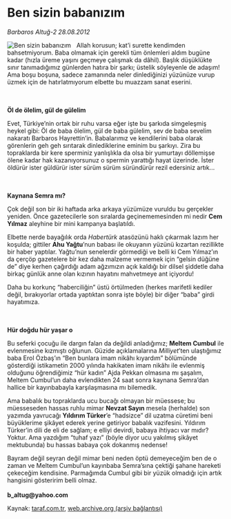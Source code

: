 # Ben sizin babanızım

*Barbaros Altuğ-2 28.08.2012*

<div class="yazi"><img align="left" alt="Ben sizin babanızım" border="0" src="http://www.taraf.com.tr/fotoraflar/makaleler/ben-sizin-babanizim_6387_orijinal.jpg" style="border-right-width:10px; border-color:#FFFFFF"/><p>Allah korusun; kat’i surette kendimden bahsetmiyorum. Baba olmamak için gerekli tüm önlemleri aldım bugüne kadar (hızla üreme yaşını geçmeye çalışmak da dâhil). Başlık düşüklükte sınır tanımadığımız günlerden hatıra bir şarkı; üstelik söyleyenle de adaşım! Ama boşu boşuna, sadece zamanında neler dinlediğinizi yüzünüze vurup üzmek için de hatırlatmıyorum elbette bu muazzam sanat eserini.<br/><br/><br/></p><b>
<p>Öl de ölelim, gül de gülelim</p></b>
<p>Evet, Türkiye’nin ortak bir ruhu varsa eğer işte bu şarkıda simgeleşmiş heykel gibi: Öl de baba ölelim, gül de baba gülelim, sev de baba sevelim nakaratı Barbaros Hayrettin’in. Babalarımız ve kendilerini baba olarak görenlerin geh geh sırıtarak dinlediklerine eminim bu şarkıyı. Zira bu topraklarda bir kere sperminiz yanlışlıkla da olsa bir yumurtayı döllemişse ölene kadar hak kazanıyorsunuz o spermin yarattığı hayat üzerinde. İster öldürür ister güldürür ister sürüm sürüm süründürür rezil edersiniz artık...<br/><br/><br/></p><b>
<p>Kaynana Semra mı?</p></b>
<p>Çok değil son bir iki haftada arka arkaya yüzümüze vuruldu bu gerçekler yeniden. Önce gazetecilerle son sıralarda geçinememesinden mi nedir <b>Cem Yılmaz</b> aleyhine bir mini kampanya başlatıldı.</p>
<p>Elbette nerde bayağılık orda <i>Habertürk</i> atasözünü haklı çıkarmak lazım her koşulda; gittiler <b>Ahu Yağtu</b>’nun babası ile okuyanın yüzünü kızartan rezillikte bir haber yaptılar. Yağtu’nun senelerdir görmediği ve belli ki Cem Yılmaz’ın da çerçöp gazetelere bir kez daha malzeme vermemek için “gelsin düğüne de” diye kerhen çağırdığı adam ağzımızın açık kaldığı bir dilsel şiddetle daha birkaç günlük anne olan kızının hayatını mahvetmeye ant içiyordu!</p>
<p>Daha bu korkunç “haberciliğin” üstü örtülmeden (herkes marifetli kediler değil, bırakıyorlar ortada yaptıktan sonra işte böyle) bir diğer “baba” girdi hayatımıza.<br/><br/><br/></p><b>
<p>Hür doğdu hür yaşar o</p></b>
<p>Bu seferki çocuğu ile dargın falan da değildi anladığımız; <b>Meltem Cumbul</b> ile evlenmesine kızmıştı oğlunun. Güzide açıklamalarına <i>Milliyet</i>’ten ulaştığımız baba Erol Özbaş’ın “Ben bunlara imam nikâhı kıyardım” bölümünde gösterdiği istikametin 2000 yılında hakikaten imam nikâhı ile evlenmiş olduğunu öğrendiğimiz “hür kadın” Ajda Pekkan olmasına mı şaşalım, Meltem Cumbul’un daha evlendikten 24 saat sonra kaynana Semra’dan hallice bir kayınbabayla karşılaşmasına mı bilemedik.</p>
<p>Ama babalık bu topraklarda ucu bucağı olmayan bir müessese; bu müesseseden hassas ruhlu mimar <b>Nevzat Sayın</b> mesela (herhalde) son yazımda yavrucağı <b>Yıldırım Türker</b>’e “hadsizce” dil uzatma cüretimi beni büyüklerime şikâyet ederek yerine getiriyor babalık vazifesini. Yıldırım Türker’in dili de eli de sağlam; e elliyi devirdi, babaya ihtiyacı var mıdır? Yoktur. Ama yazdığım “tuhaf yazı” (böyle diyor ucu yakılmış şikâyet mektubunda) bu hassas babaya çok dokanmış nedense! </p>
<p>Bayram değil seyran değil mimar beni neden öptü demeyeceğim ben de o zaman ve Meltem Cumbul’un kayınbaba Semra’sına çektiği şahane hareketi çekeceğim kendisine. Parmağımda Cumbul gibi bir yüzük olmadığı için artık hangisini gösteririm belli olmaz.<br/><br/><b>b_altug@yahoo.com</b></p>
</div>

Kaynak: [taraf.com.tr](http://www.taraf.com.tr/barbaros-altug-2/makale-ben-sizin-babanizim.htm), [web.archive.org (arşiv bağlantısı)](http://web.archive.org/web/20131107121802/http://www.taraf.com.tr/barbaros-altug-2/makale-ben-sizin-babanizim.htm)

